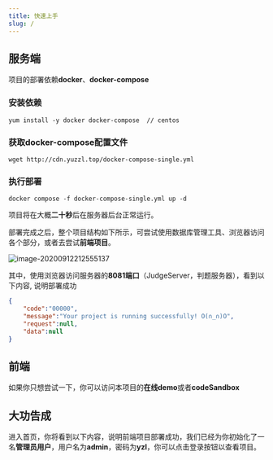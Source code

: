 ```yaml
---
title: 快速上手
slug: /
---
```

## 服务端

项目的部署依赖**docker**、**docker-compose**

### 安装依赖

```shell
yum install -y docker docker-compose  // centos
```

### 获取docker-compose配置文件

```shell
wget http://cdn.yuzzl.top/docker-compose-single.yml
```

### 执行部署

```shell
docker compose -f docker-compose-single.yml up -d 
```

项目将在大概**二十秒**后在服务器后台正常运行。

部署完成之后，整个项目结构如下所示，可尝试使用数据库管理工具、浏览器访问各个部分，或者去尝试**前端项目**。

![image-20200912212555137](http://cdn.yuzzl.top/single-server.png)

其中，使用浏览器访问服务器的**8081端口**（JudgeServer，判题服务器），看到以下内容,  说明部署成功

```json
{
	"code":"00000",
	"message":"Your project is running successfully! O(∩_∩)O",
	"request":null,
	"data":null
}
```



## 前端

如果你只想尝试一下，你可以访问本项目的**在线demo**或者**codeSandbox**





## 大功告成

进入首页，你将看到以下内容，说明前端项目部署成功，我们已经为你初始化了一名**管理员用户**，用户名为**admin**，密码为**yzl**，你可以点击登录按钮以查看项目。

